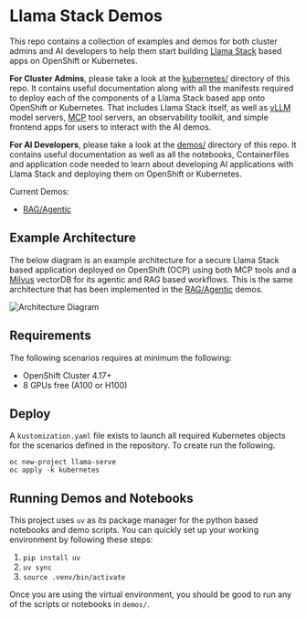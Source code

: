 # Llama Stack Demos

This repo contains a collection of examples and demos for both cluster admins and AI developers to help them start building [Llama Stack](https://github.com/meta-llama/llama-stack) based apps on OpenShift or Kubernetes.

**For Cluster Admins**, please take a look at the [kubernetes/](./kubernetes/) directory of this repo. It contains useful documentation along with all the manifests required to deploy each of the components of a Llama Stack based app onto OpenShift or Kubernetes. That includes Llama Stack itself, as well as [vLLM](https://docs.vllm.ai/en/stable/index.html) model servers, [MCP](https://github.com/modelcontextprotocol) tool servers, an observability toolkit, and simple frontend apps for users to interact with the AI demos.

**For AI Developers**, please take a look at the [demos/](./demos/) directory of this repo. It contains useful documentation as well as all the notebooks, Containerfiles and application code needed to learn about developing AI applications with Llama Stack and deploying them on OpenShift or Kubernetes.

Current Demos:

* [RAG/Agentic](./demos/rag_agentic/)


## Example Architecture
The below diagram is an example architecture for a secure Llama Stack based application deployed on OpenShift (OCP) using both MCP tools and a [Milvus](https://milvus.io/) vectorDB for its agentic and RAG based workflows. This is the same architecture that has been implemented in the [RAG/Agentic](./demos/rag_agentic/) demos.

![Architecture Diagram](./images/architecture-diagram.jpg)

## Requirements
The following scenarios requires at minimum the following:

* OpenShift Cluster 4.17+
* 8 GPUs free (A100 or H100)

## Deploy
A `kustomization.yaml` file exists to launch all required Kubernetes objects for the scenarios defined in the repository. To create run the following.

```
oc new-project llama-serve
oc apply -k kubernetes
```
## Running Demos and Notebooks

This project uses `uv` as its package manager for the python based notebooks and demo scripts. You can quickly set up your working environment by following these steps:

1) `pip install uv`
2)  `uv sync`
3) `source .venv/bin/activate`

Once you are using the virtual environment, you should be good to run any of the scripts or notebooks in `demos/`.
